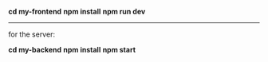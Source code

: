 <b>cd my-frontend</b>
<b>npm install</b>
<b>npm run dev</b>

_______

for the server:

<b>cd my-backend</b>
<b>npm install</b>
<b>npm start</b>

